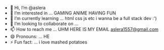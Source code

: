 - 👋 Hi, I’m @aslera
- 👀 I’m interested in ... GAMING ANIME HAVING FUN 
- 🌱 I’m currently learning ... html css js etc i wanna be a full stack dev :')
- 💞️ I’m looking to collaborate on ...
- 📫 How to reach me ... UHM HERE IS MY EMAIL aslera1557@gmail.com
- 😄 Pronouns: ... HE
- ⚡ Fun fact: ... i love mashed potatoes

<!---
aslera/aslera is a ✨ special ✨ repository because its `README.md` (this file) appears on your GitHub profile.
You can click the Preview link to take a look at your changes.
--->
